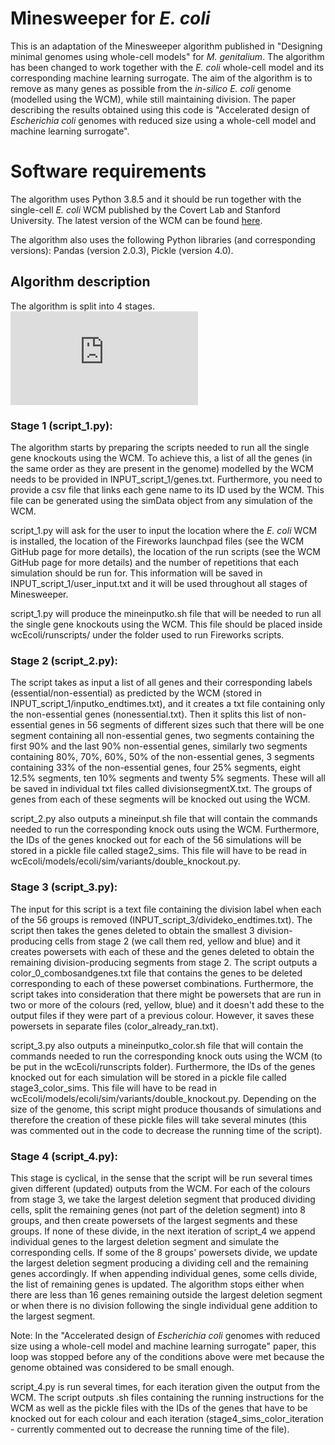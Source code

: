 # Minesweeper for *E. coli*
This is an adaptation of the Minesweeper algorithm published in "Designing minimal genomes using whole-cell models" for *M. genitalium*. The algorithm has been changed to work together with the *E. coli* whole-cell model and its corresponding machine learning surrogate. The aim of the algorithm is to remove as many genes as possible from the *in-silico E. coli* genome (modelled using the WCM), while still maintaining division. The paper describing the results obtained using this code is "Accelerated design of *Escherichia coli* genomes with reduced size using a whole-cell model and machine learning surrogate".

# Software requirements
The algorithm uses Python 3.8.5 and it should be run together with the single-cell *E. coli* WCM published by the Covert Lab and Stanford University. The latest version of the WCM can be found [here](https://github.com/CovertLab/wcEcoli). 

The algorithm also uses the following Python libraries (and corresponding versions): Pandas (version 2.0.3), Pickle (version 4.0).

## Algorithm description
The algorithm is split into 4 stages. 
![framework.pdf](https://github.com/ioanagherman/MinesweeperEcoliWCM/files/14747257/framework.pdf)

### Stage 1 (script_1.py):
The algorithm starts by preparing the scripts needed to run all the single gene knockouts using the WCM. To achieve this, a list of all the genes (in the same order as they are present in the genome) modelled by the WCM needs to be provided in INPUT_script_1/genes.txt. Furthermore, you need to provide a csv file that links each gene name to its ID used by the WCM. This file can be generated using the simData object from any simulation of the WCM.

script_1.py will ask for the user to input the location where the *E. coli* WCM is installed, the location of the Fireworks launchpad files (see the WCM GitHub page for more details), the location of the run scripts (see the WCM GitHub page for more details) and the number of repetitions that each simulation should be run for. This information will be saved in INPUT_script_1/user_input.txt and it will be used throughout all stages of Minesweeper.

script_1.py will produce the mineinputko.sh file that will be needed to run all the single gene knockouts using the WCM. This file should be placed inside wcEcoli/runscripts/ under the folder used to run Fireworks scripts.

### Stage 2 (script_2.py):
The script takes as input a list of all genes and their corresponding labels (essential/non-essential) as predicted by the WCM (stored in INPUT_script_1/inputko_endtimes.txt), and it creates a txt file containing only the non-essential genes (nonessential.txt). Then it splits this list of non-essential genes in 56 segments of different sizes such that there will be one segment containing all non-essential genes, two segments containing the first 90% and the last 90% non-essential genes, similarly two segments containing 80%, 70%, 60%, 50% of the non-essential genes, 3 segments containing 33% of the non-essential genes, four 25% segments, eight 12.5% segments, ten 10% segments and twenty 5% segments. These will all be saved in individual txt files called divisionsegmentX.txt. The groups of genes from each of these segments will be knocked out using the WCM.

script_2.py also outputs a mineinput.sh file that will contain the commands needed to run the corresponding knock outs using the WCM. Furthermore, the IDs of the genes knocked out for each of the 56 simulations will be stored in a pickle file called stage2_sims. This file will have to be read in wcEcoli/models/ecoli/sim/variants/double_knockout.py.

### Stage 3 (script_3.py):
The input for this script is a text file containing the division label when each of the 56 groups is removed (INPUT_script_3/divideko_endtimes.txt). The script then takes the genes deleted to obtain the smallest 3 division-producing cells from stage 2 (we call them red, yellow and blue) and it creates powersets with each of these and the genes deleted to obtain the remaining division-producing segments from stage 2. The script outputs a color_0_combosandgenes.txt file that contains the genes to be deleted corresponding to each of these powerset combinations. Furthermore, the script takes into consideration that there might be powersets that are run in two or more of the colours (red, yellow, blue) and it doesn't add these to the output files if they were part of a previous colour. However, it saves these powersets in separate files (color_already_ran.txt). 

script_3.py also outputs a mineinputko_color.sh file that will contain the commands needed to run the corresponding knock outs using the WCM (to be put in the wcEcoli/runscripts folder). Furthermore, the IDs of the genes knocked out for each simulation will be stored in a pickle file called stage3_color_sims. This file will have to be read in wcEcoli/models/ecoli/sim/variants/double_knockout.py. Depending on the size of the genome, this script might produce thousands of simulations and therefore the creation of these pickle files will take several minutes (this was commented out in the code to decrease the running time of the script).

### Stage 4 (script_4.py):
This stage is cyclical, in the sense that the script will be run several times given different (updated) outputs from the WCM. For each of the colours from stage 3, we take the largest deletion segment that produced dividing cells, split the remaining genes (not part of the deletion segment) into 8 groups, and then create powersets of the largest segments and these groups. If none of these divide, in the next iteration of script_4 we append individual genes to the largest deletion segment and simulate the corresponding cells. If some of the 8 groups' powersets divide, we update the largest deletion segment producing a dividing cell and the remaining genes accordingly. If when appending individual genes, some cells divide, the list of remaining genes is updated. The algorithm stops either when there are less than 16 genes remaining outside the largest deletion segment or when there is no division following the single individual gene addition to the largest segment.

Note: In the "Accelerated design of *Escherichia coli* genomes with reduced size using a whole-cell model and machine learning surrogate" paper, this loop was stopped before any of the conditions above were met because the genome obtained was considered to be small enough.

script_4.py is run several times, for each iteration given the output from the WCM. The script outputs .sh files containing the running instructions for the WCM as well as the pickle files with the IDs of the genes that have to be knocked out for each colour and each iteration (stage4_sims_color_iteration - currently commented out to decrease the running time of the file).


